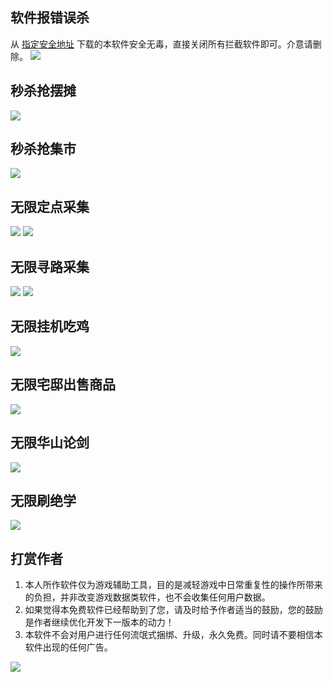 ## 软件报错误杀
从 [指定安全地址](https://github.com/LazyBoy123/lrjh) 下载的本软件安全无毒，直接关闭所有拦截软件即可。介意请删除。
![](https://github.com/LazyBoy123/lrjh/blob/master/img/use/safe.png)

## 秒杀抢摆摊
![](https://github.com/LazyBoy123/lrjh/blob/master/img/use/b1.png)

## 秒杀抢集市
![](https://github.com/LazyBoy123/lrjh/blob/master/img/use/j1.png)
## 无限定点采集
![](https://github.com/LazyBoy123/lrjh/blob/master/img/use/d1.PNG)
![](https://github.com/LazyBoy123/lrjh/blob/master/img/use/d2.PNG)
## 无限寻路采集
![](https://github.com/LazyBoy123/lrjh/blob/master/img/use/x1.png)
![](https://github.com/LazyBoy123/lrjh/blob/master/img/use/x2.png)
## 无限挂机吃鸡
![](https://github.com/LazyBoy123/lrjh/blob/master/img/use/c1.png)
## 无限宅邸出售商品
![](https://github.com/LazyBoy123/lrjh/blob/master/img/use/z.png)
## 无限华山论剑
![](https://github.com/LazyBoy123/lrjh/blob/master/img/use/h1.png)
## 无限刷绝学
![](https://github.com/LazyBoy123/lrjh/blob/master/img/use/l.png)
## 打赏作者
1. 本人所作软件仅为游戏辅助工具，目的是减轻游戏中日常重复性的操作所带来的负担，并非改变游戏数据类软件，也不会收集任何用户数据。
2. 如果觉得本免费软件已经帮助到了您，请及时给予作者适当的鼓励，您的鼓励是作者继续优化开发下一版本的动力！
3. 本软件不会对用户进行任何流氓式捆绑、升级，永久免费。同时请不要相信本软件出现的任何广告。

![](https://github.com/LazyBoy123/lrjh/blob/master/img/use/ds2.jpg)
